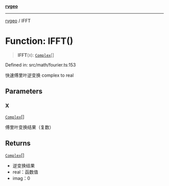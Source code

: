 [**rvgeo**](../README.md)

***

[rvgeo](../globals.md) / IFFT

# Function: IFFT()

> **IFFT**(`X`): [`Complex`](../type-aliases/Complex.md)[]

Defined in: src/math/fourier.ts:153

快速傅里叶逆变换 complex to real

## Parameters

### X

[`Complex`](../type-aliases/Complex.md)[]

傅里叶变换结果（复数）

## Returns

[`Complex`](../type-aliases/Complex.md)[]

- 逆变换结果
- real：函数值
- imag：0
